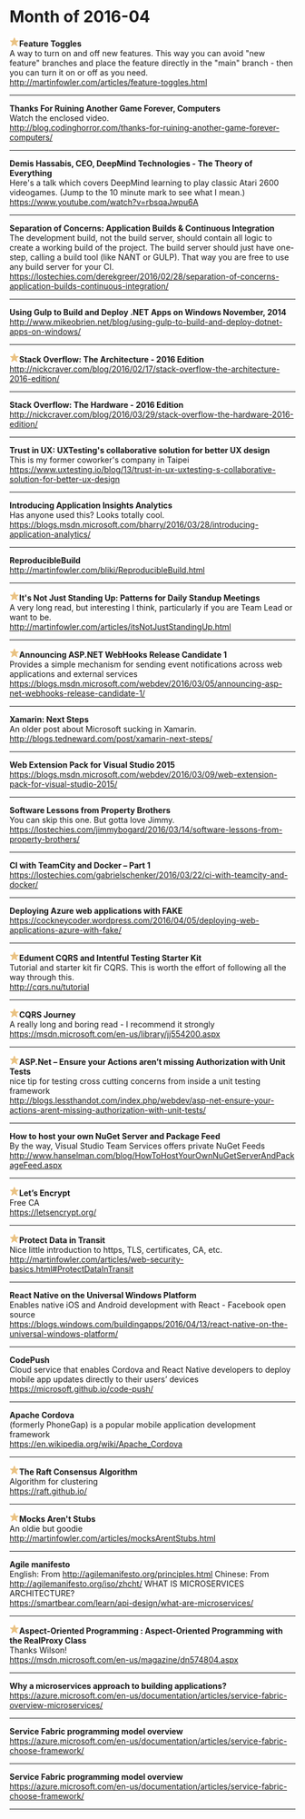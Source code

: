 # Month of 2016-04
__![tag](./tags/star.png)Feature Toggles__  
A way to turn on and off new features. This way you can avoid "new feature" branches and place the feature directly in the "main" branch - then you can turn it on or off as you need.  
<http://martinfowler.com/articles/feature-toggles.html>  
***
__Thanks For Ruining Another Game Forever, Computers__  
Watch the enclosed video.  
<http://blog.codinghorror.com/thanks-for-ruining-another-game-forever-computers/>  
***
__Demis Hassabis, CEO, DeepMind Technologies - The Theory of Everything__  
Here's a talk which covers DeepMind learning to play classic Atari 2600 videogames. (Jump to the 10 minute mark to see what I mean.)  
<https://www.youtube.com/watch?v=rbsqaJwpu6A>  
***
__Separation of Concerns: Application Builds & Continuous Integration__  
The development build, not the build server, should contain all logic to create a working build of the project. The build server should just have one-step, calling a build tool (like NANT or GULP). That way you are free to use any build server for your CI.  
<https://lostechies.com/derekgreer/2016/02/28/separation-of-concerns-application-builds-continuous-integration/>  
***
__Using Gulp to Build and Deploy .NET Apps on Windows November, 2014__  
<http://www.mikeobrien.net/blog/using-gulp-to-build-and-deploy-dotnet-apps-on-windows/>  
***
__![tag](./tags/star.png)Stack Overflow: The Architecture - 2016 Edition__  
<http://nickcraver.com/blog/2016/02/17/stack-overflow-the-architecture-2016-edition/>  
***
__Stack Overflow: The Hardware - 2016 Edition__  
<http://nickcraver.com/blog/2016/03/29/stack-overflow-the-hardware-2016-edition/>  
***
__Trust in UX: UXTesting's collaborative solution for better UX design__  
This is my former coworker's company in Taipei  
<https://www.uxtesting.io/blog/13/trust-in-ux-uxtesting-s-collaborative-solution-for-better-ux-design>  
***
__Introducing Application Insights Analytics__  
Has anyone used this? Looks totally cool.  
<https://blogs.msdn.microsoft.com/bharry/2016/03/28/introducing-application-analytics/>  
***
__ReproducibleBuild__  
<http://martinfowler.com/bliki/ReproducibleBuild.html>  
***
__![tag](./tags/star.png)It's Not Just Standing Up: Patterns for Daily Standup Meetings__  
A very long read, but interesting I think, particularly if you are Team Lead or want to be.  
<http://martinfowler.com/articles/itsNotJustStandingUp.html>  
***
__![tag](./tags/star.png)Announcing ASP.NET WebHooks Release Candidate 1__  
Provides a simple mechanism for sending event notifications across web applications and external services  
<https://blogs.msdn.microsoft.com/webdev/2016/03/05/announcing-asp-net-webhooks-release-candidate-1/>  
***
__Xamarin: Next Steps__  
An older post about Microsoft sucking in Xamarin.  
<http://blogs.tedneward.com/post/xamarin-next-steps/>  
***
__Web Extension Pack for Visual Studio 2015__  
<https://blogs.msdn.microsoft.com/webdev/2016/03/09/web-extension-pack-for-visual-studio-2015/>  
***
__Software Lessons from Property Brothers__  
You can skip this one. But gotta love Jimmy.  
<https://lostechies.com/jimmybogard/2016/03/14/software-lessons-from-property-brothers/>  
***
__CI with TeamCity and Docker – Part 1__  
<https://lostechies.com/gabrielschenker/2016/03/22/ci-with-teamcity-and-docker/>  
***
__Deploying Azure web applications with FAKE__  
<https://cockneycoder.wordpress.com/2016/04/05/deploying-web-applications-azure-with-fake/>  
***
__![tag](./tags/star.png)Edument CQRS and Intentful Testing Starter Kit__  
Tutorial and starter kit fir CQRS. This is worth the effort of following all the way through this.  
<http://cqrs.nu/tutorial>  
***
__![tag](./tags/star.png)CQRS Journey__  
A really long and boring read - I recommend it strongly  
<https://msdn.microsoft.com/en-us/library/jj554200.aspx>  
***
__![tag](./tags/star.png)ASP.Net – Ensure your Actions aren’t missing Authorization with Unit Tests__  
nice tip for testing cross cutting concerns from inside a unit testing framework  
<http://blogs.lessthandot.com/index.php/webdev/asp-net-ensure-your-actions-arent-missing-authorization-with-unit-tests/>  
***
__How to host your own NuGet Server and Package Feed__  
By the way, Visual Studio Team Services offers private NuGet Feeds  
<http://www.hanselman.com/blog/HowToHostYourOwnNuGetServerAndPackageFeed.aspx>  
***
__![tag](./tags/star.png)Let’s Encrypt__  
Free CA  
<https://letsencrypt.org/>  
***
__![tag](./tags/star.png)Protect Data in Transit__  
Nice little introduction to https, TLS, certificates, CA, etc.  
<http://martinfowler.com/articles/web-security-basics.html#ProtectDataInTransit>  
***
__React Native on the Universal Windows Platform__  
Enables native iOS and Android development with React - Facebook open source  
<https://blogs.windows.com/buildingapps/2016/04/13/react-native-on-the-universal-windows-platform/>  
***
__CodePush__  
Cloud service that enables Cordova and React Native developers to deploy mobile app updates directly to their users’ devices  
<https://microsoft.github.io/code-push/>  
***
__Apache Cordova__  
(formerly PhoneGap) is a popular mobile application development framework  
<https://en.wikipedia.org/wiki/Apache_Cordova>  
***
__![tag](./tags/star.png)The Raft Consensus Algorithm__  
Algorithm for clustering  
<https://raft.github.io/>  
***
__![tag](./tags/star.png)Mocks Aren't Stubs__  
An oldie but goodie  
<http://martinfowler.com/articles/mocksArentStubs.html>  
***
__Agile manifesto__  
English: From <http://agilemanifesto.org/principles.html> Chinese: From <http://agilemanifesto.org/iso/zhcht/> WHAT IS MICROSERVICES ARCHITECTURE?  
<https://smartbear.com/learn/api-design/what-are-microservices/>  
***
__![tag](./tags/star.png)Aspect-Oriented Programming : Aspect-Oriented Programming with the RealProxy Class__  
Thanks Wilson!  
<https://msdn.microsoft.com/en-us/magazine/dn574804.aspx>  
***
__Why a microservices approach to building applications?__  
<https://azure.microsoft.com/en-us/documentation/articles/service-fabric-overview-microservices/>  
***
__Service Fabric programming model overview__  
<https://azure.microsoft.com/en-us/documentation/articles/service-fabric-choose-framework/>  
***
__Service Fabric programming model overview__  
<https://azure.microsoft.com/en-us/documentation/articles/service-fabric-choose-framework/>  
***
